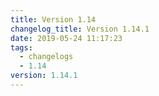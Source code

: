 ```yaml
---
title: Version 1.14
changelog_title: Version 1.14.1
date: 2019-05-24 11:17:23
tags:
  - changelogs
  - 1.14
version: 1.14.1
---
```


<script src="https://gist.github.com/spinnaker-release/4b4bb42d4e3b6073fbd5f89fa7c3e060.js"/>
